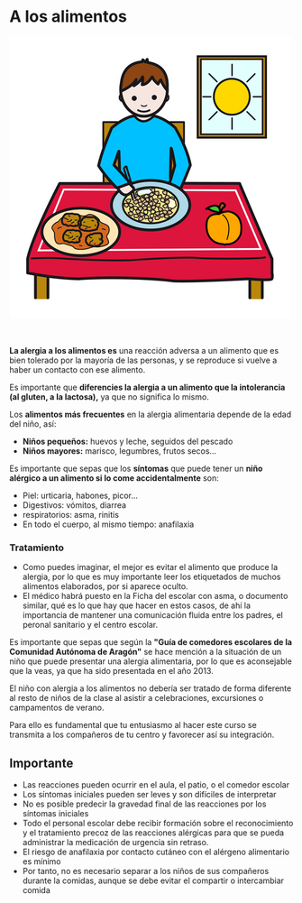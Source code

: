 # A los alimentos


![Fig.3.8. Comer. Sergio Palao. ARASAAC. Licencia CC BY-NC-SA](img/M3_8.png)


 

**La alergia a los alimentos es** una reacción adversa a un alimento que es bien tolerado por la mayoría de las personas, y se reproduce si vuelve a haber un contacto con ese alimento.

Es importante que **diferencies la alergia a un alimento que la intolerancia (al gluten, a la lactosa),** ya que no significa lo mismo.

Los **alimentos más frecuentes** en la alergia alimentaria depende de la edad del niño, así:

*   **Niños pequeños:** huevos y leche, seguidos del pescado
*   **Niños mayores:** marisco, legumbres, frutos secos...

Es importante que sepas que los **síntomas** que puede tener un **niño alérgico a un alimento si lo come accidentalmente** son:

*   Piel: urticaria, habones, picor...
*   Digestivos: vómitos, diarrea
*   respiratorios: asma, rinitis
*   En todo el cuerpo, al mismo tiempo: anafilaxia

### **Tratamiento**

*   Como puedes imaginar, el mejor es evitar el alimento que produce la alergia, por lo que es muy importante leer los etiquetados de muchos alimentos elaborados, por si aparece oculto.
*   El médico habrá puesto en la Ficha del escolar con asma, o documento similar, qué es lo que hay que hacer en estos casos, de ahí la importancia de mantener una comunicación fluida entre los padres, el peronal sanitario y el centro escolar.

Es importante que sepas que según la **"Guía de comedores escolares de la Comunidad Autónoma de Aragón"** se hace mención a la situación de un niño que puede presentar una alergia alimentaria, por lo que es aconsejable que la veas, ya que ha sido presentada en el año 2013.

El niño con alergia a los alimentos no debería ser tratado de forma diferente al resto de niños de la clase al asistir a celebraciones, excursiones o campamentos de verano. 

Para ello es fundamental que tu entusiasmo al hacer este curso se transmita a los compañeros de tu centro y favorecer así su integración.

## Importante

*   Las reacciones pueden ocurrir en el aula, el patio, o el comedor escolar
*   Los síntomas iniciales pueden ser leves y son difíciles de interpretar
*   No es posible predecir la gravedad final de las reacciones por los síntomas iniciales
*   Todo el personal escolar debe recibir formación sobre el reconocimiento y el tratamiento precoz de las reacciones alérgicas para que se pueda administrar la medicación de urgencia sin retraso.
*   El riesgo de anafilaxia por contacto cutáneo con el alérgeno alimentario es mínimo
*   Por tanto, no es necesario separar a los niños de sus compañeros durante la comidas, aunque se debe evitar el compartir o intercambiar comida

